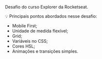 Desafio do curso Explorer da Rocketseat.

💡 Principais pontos abordados nesse desafio:

- Mobile First;
- Unidade de medida flexível;
- Grid;
- Variáveis no CSS;
- Cores HSL;
- Animações e transições simples.